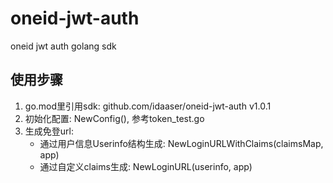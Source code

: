 # oneid-jwt-auth
oneid jwt auth golang sdk

## 使用步骤

1. go.mod里引用sdk: github.com/idaaser/oneid-jwt-auth v1.0.1
2. 初始化配置: NewConfig(), 参考token_test.go
3. 生成免登url: 
    - 通过用户信息Userinfo结构生成: NewLoginURLWithClaims(claimsMap, app)
    - 通过自定义claims生成: NewLoginURL(userinfo, app)
